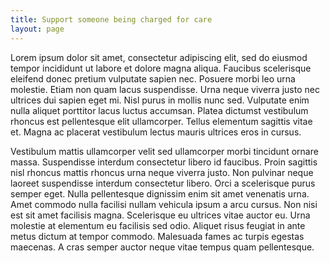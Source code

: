 ```yaml
---
title: Support someone being charged for care
layout: page
---
```


Lorem ipsum dolor sit amet, consectetur adipiscing elit, sed do eiusmod tempor incididunt ut labore et dolore magna aliqua. Faucibus scelerisque eleifend donec pretium vulputate sapien nec. Posuere morbi leo urna molestie. Etiam non quam lacus suspendisse. Urna neque viverra justo nec ultrices dui sapien eget mi. Nisl purus in mollis nunc sed. Vulputate enim nulla aliquet porttitor lacus luctus accumsan. Platea dictumst vestibulum rhoncus est pellentesque elit ullamcorper. Tellus elementum sagittis vitae et. Magna ac placerat vestibulum lectus mauris ultrices eros in cursus.

Vestibulum mattis ullamcorper velit sed ullamcorper morbi tincidunt ornare massa. Suspendisse interdum consectetur libero id faucibus. Proin sagittis nisl rhoncus mattis rhoncus urna neque viverra justo. Non pulvinar neque laoreet suspendisse interdum consectetur libero. Orci a scelerisque purus semper eget. Nulla pellentesque dignissim enim sit amet venenatis urna. Amet commodo nulla facilisi nullam vehicula ipsum a arcu cursus. Non nisi est sit amet facilisis magna. Scelerisque eu ultrices vitae auctor eu. Urna molestie at elementum eu facilisis sed odio. Aliquet risus feugiat in ante metus dictum at tempor commodo. Malesuada fames ac turpis egestas maecenas. A cras semper auctor neque vitae tempus quam pellentesque.
